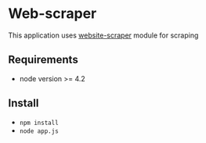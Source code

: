 # Web-scraper
This application uses [website-scraper](https://github.com/s0ph1e/node-website-scraper) module for scraping

## Requirements
- node version >= 4.2

## Install

- `npm install`
- `node app.js`
